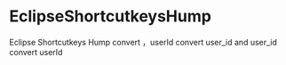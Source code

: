 # EclipseShortcutkeysHump
Eclipse Shortcutkeys Hump convert ，userId convert user_id and user_id convert userId

